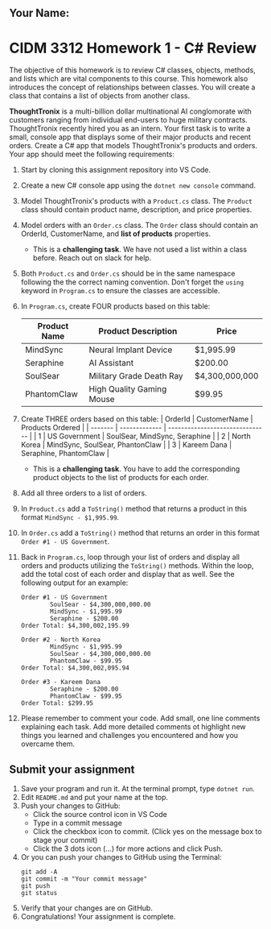 ## Your Name:

# CIDM 3312 Homework 1 - C# Review
The objective of this homework is to review C# classes, objects, methods, and lists which are vital components to this course. This homework also introduces the concept of relationships between classes. You will create a class that contains a list of objects from another class.

**ThoughtTronix** is a multi-billion dollar multinational AI conglomorate with customers ranging from individual end-users to huge military contracts. ThoughtTronix recently hired you as an intern. Your first task is to write a small, console app that displays some of their major products and recent orders. Create a C# app that models ThoughtTronix's products and orders. Your app should meet the following requirements:

1. Start by cloning this assignment repository into VS Code.
2. Create a new C# console app using the `dotnet new console` command.
3. Model ThoughtTronix's products with a `Product.cs` class. The `Product` class should contain product name, description, and price properties.
4. Model orders with an `Order.cs` class. The `Order` class should contain an OrderId, CustomerName, and **list of products** properties.
     - This is a **challenging task**. We have not used a list within a class before. Reach out on slack for help.
5. Both `Product.cs` and `Order.cs` should be in the same namespace following the the correct naming convention. Don't forget the `using` keyword in `Program.cs` to ensure the classes are accessible.
6. In `Program.cs`, create FOUR products based on this table:

   | Product Name | Product Description       | Price          |
   | ------------ | ------------------------- | -------------- |
   | MindSync     | Neural Implant Device     | $1,995.99      |
   | Seraphine    | AI Assistant              | $200.00        |
   | SoulSear     | Military Grade Death Ray  | $4,300,000,000 |
   | PhantomClaw  | High Quality Gaming Mouse | $99.95         |
7. Create THREE orders based on this table:
   | OrderId | CustomerName  | Products Ordered                |
   | ------- | ------------- | ------------------------------- |
   | 1       | US Government | SoulSear, MindSync, Seraphine   |
   | 2       | North Korea   | MindSync, SoulSear, PhantonClaw |
   | 3       | Kareem Dana   | Seraphine, PhantomClaw          |
   - This is a  **challenging task**. You have to add the corresponding product objects to the list of products for each order.
8. Add all three orders to a list of orders. 
9. In `Product.cs` add a `ToString()` method that returns a product in this format `MindSync - $1,995.99`.
10. In `Order.cs` add a `ToString()` method that returns an order in this format `Order #1 - US Government`.
11. Back in `Program.cs`, loop through your list of orders and display all orders and products utilizing the `ToString()` methods. Within the loop, add the total cost of each order and display that as well. See the following output for an example:
     ```
     Order #1 - US Government
             SoulSear - $4,300,000,000.00
             MindSync - $1,995.99        
             Seraphine - $200.00
     Order Total: $4,300,002,195.99      
     
     Order #2 - North Korea
             MindSync - $1,995.99        
             SoulSear - $4,300,000,000.00
             PhantomClaw - $99.95        
     Order Total: $4,300,002,095.94      
     
     Order #3 - Kareem Dana
             Seraphine - $200.00
             PhantomClaw - $99.95        
     Order Total: $299.95
     ```
12. Please remember to comment your code. Add small, one line comments explaining each task. Add more detailed comments ot highlight new things you learned and challenges you encountered and how you overcame them.

## Submit your assignment
1. Save your program and run it. At the terminal prompt, type `dotnet run`.
2. Edit `README.md` and put your name at the top.
3. Push your changes to GitHub:
    - Click the source control icon in VS Code
    - Type in a commit message
    - Click the checkbox icon to commit. (Click yes on the message box to stage your commit)
    - Click the 3 dots icon (...) for more actions and click Push.
4. Or you can push your changes to GitHub using the Terminal:
    ```
    git add -A
    git commit -m "Your commit message"
    git push
    git status
    ```
4. Verify that your changes are on GitHub.
6. Congratulations! Your assignment is complete.
